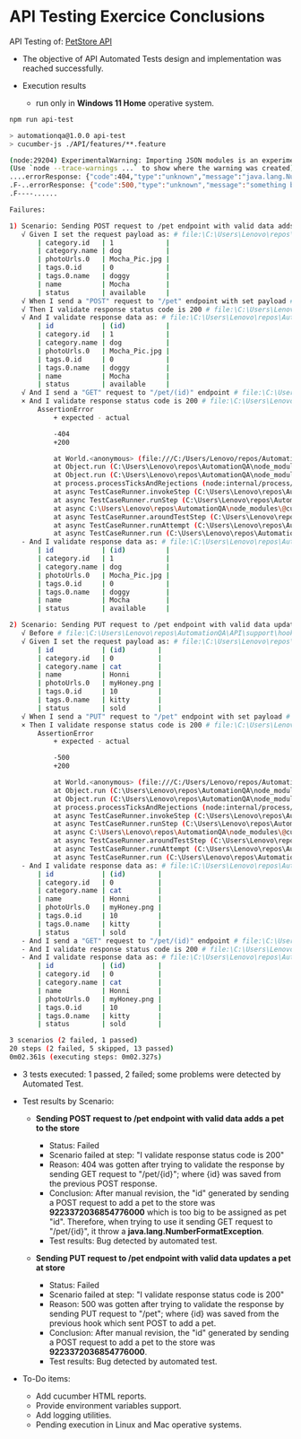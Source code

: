 # API Testing Exercice Conclusions

API Testing of: [PetStore API](https://petstore.swagger.io/)

* The objective of API Automated Tests design and implementation was reached successfully.

* Execution results
    * run only in **Windows 11 Home** operative system.

```bash
npm run api-test 

> automationqa@1.0.0 api-test
> cucumber-js ./API/features/**.feature

(node:29204) ExperimentalWarning: Importing JSON modules is an experimental feature and might change at any time
(Use `node --trace-warnings ...` to show where the warning was created)
....errorResponse: {"code":404,"type":"unknown","message":"java.lang.NumberFormatException: For input string: \"9223372036854776000\""}
.F-..errorResponse: {"code":500,"type":"unknown","message":"something bad happened"}
.F----......

Failures:

1) Scenario: Sending POST request to /pet endpoint with valid data adds a pet to the store # API\features\petStore.feature:5
   √ Given I set the request payload as: # file:\C:\Users\Lenovo\repos\AutomationQA\API\support\step_definitions\commonStepDefs.js:7
       | category.id   | 1             |
       | category.name | dog           |
       | photoUrls.0   | Mocha_Pic.jpg |
       | tags.0.id     | 0             |
       | tags.0.name   | doggy         |
       | name          | Mocha         |
       | status        | available     |
   √ When I send a "POST" request to "/pet" endpoint with set payload # file:\C:\Users\Lenovo\repos\AutomationQA\API\support\step_definitions\commonStepDefs.js:20    
   √ Then I validate response status code is 200 # file:\C:\Users\Lenovo\repos\AutomationQA\API\support\step_definitions\commonStepDefs.js:44
   √ And I validate response data as: # file:\C:\Users\Lenovo\repos\AutomationQA\API\support\step_definitions\commonStepDefs.js:48
       | id            | (id)          |
       | category.id   | 1             |
       | category.name | dog           |
       | photoUrls.0   | Mocha_Pic.jpg |
       | tags.0.id     | 0             |
       | tags.0.name   | doggy         |
       | name          | Mocha         |
       | status        | available     |
   √ And I send a "GET" request to "/pet/(id)" endpoint # file:\C:\Users\Lenovo\repos\AutomationQA\API\support\step_definitions\commonStepDefs.js:12
   × And I validate response status code is 200 # file:\C:\Users\Lenovo\repos\AutomationQA\API\support\step_definitions\commonStepDefs.js:44
       AssertionError
           + expected - actual

           -404
           +200

           at World.<anonymous> (file:///C:/Users/Lenovo/repos/AutomationQA/API/support/step_definitions/commonStepDefs.js:45:40)
           at Object.run (C:\Users\Lenovo\repos\AutomationQA\node_modules\@cucumber\cucumber\lib\user_code_runner.js:24:27)
           at Object.run (C:\Users\Lenovo\repos\AutomationQA\node_modules\@cucumber\cucumber\lib\runtime\step_runner.js:51:59)
           at process.processTicksAndRejections (node:internal/process/task_queues:95:5)
           at async TestCaseRunner.invokeStep (C:\Users\Lenovo\repos\AutomationQA\node_modules\@cucumber\cucumber\lib\runtime\test_case_runner.js:111:16)
           at async TestCaseRunner.runStep (C:\Users\Lenovo\repos\AutomationQA\node_modules\@cucumber\cucumber\lib\runtime\test_case_runner.js:260:26)
           at async C:\Users\Lenovo\repos\AutomationQA\node_modules\@cucumber\cucumber\lib\runtime\test_case_runner.js:191:44
           at async TestCaseRunner.aroundTestStep (C:\Users\Lenovo\repos\AutomationQA\node_modules\@cucumber\cucumber\lib\runtime\test_case_runner.js:136:32)
           at async TestCaseRunner.runAttempt (C:\Users\Lenovo\repos\AutomationQA\node_modules\@cucumber\cucumber\lib\runtime\test_case_runner.js:174:13)
           at async TestCaseRunner.run (C:\Users\Lenovo\repos\AutomationQA\node_modules\@cucumber\cucumber\lib\runtime\test_case_runner.js:152:35)
   - And I validate response data as: # file:\C:\Users\Lenovo\repos\AutomationQA\API\support\step_definitions\commonStepDefs.js:48
       | id            | (id)          |
       | category.id   | 1             |
       | category.name | dog           |
       | photoUrls.0   | Mocha_Pic.jpg |
       | tags.0.id     | 0             |
       | tags.0.name   | doggy         |
       | name          | Mocha         |
       | status        | available     |

2) Scenario: Sending PUT request to /pet endpoint with valid data updates a pet at store # API\features\petStore.feature:39
   √ Before # file:\C:\Users\Lenovo\repos\AutomationQA\API\support\hooks\petHooks.js:5
   √ Given I set the request payload as: # file:\C:\Users\Lenovo\repos\AutomationQA\API\support\step_definitions\commonStepDefs.js:7
       | id            | (id)        |
       | category.id   | 0           |
       | category.name | cat         |
       | name          | Honni       |
       | photoUrls.0   | myHoney.png |
       | tags.0.id     | 10          |
       | tags.0.name   | kitty       |
       | status        | sold        |
   √ When I send a "PUT" request to "/pet" endpoint with set payload # file:\C:\Users\Lenovo\repos\AutomationQA\API\support\step_definitions\commonStepDefs.js:20     
   × Then I validate response status code is 200 # file:\C:\Users\Lenovo\repos\AutomationQA\API\support\step_definitions\commonStepDefs.js:44
       AssertionError
           + expected - actual

           -500
           +200

           at World.<anonymous> (file:///C:/Users/Lenovo/repos/AutomationQA/API/support/step_definitions/commonStepDefs.js:45:40)
           at Object.run (C:\Users\Lenovo\repos\AutomationQA\node_modules\@cucumber\cucumber\lib\user_code_runner.js:24:27)
           at Object.run (C:\Users\Lenovo\repos\AutomationQA\node_modules\@cucumber\cucumber\lib\runtime\step_runner.js:51:59)
           at process.processTicksAndRejections (node:internal/process/task_queues:95:5)
           at async TestCaseRunner.invokeStep (C:\Users\Lenovo\repos\AutomationQA\node_modules\@cucumber\cucumber\lib\runtime\test_case_runner.js:111:16)
           at async TestCaseRunner.runStep (C:\Users\Lenovo\repos\AutomationQA\node_modules\@cucumber\cucumber\lib\runtime\test_case_runner.js:260:26)
           at async C:\Users\Lenovo\repos\AutomationQA\node_modules\@cucumber\cucumber\lib\runtime\test_case_runner.js:191:44
           at async TestCaseRunner.aroundTestStep (C:\Users\Lenovo\repos\AutomationQA\node_modules\@cucumber\cucumber\lib\runtime\test_case_runner.js:136:32)
           at async TestCaseRunner.runAttempt (C:\Users\Lenovo\repos\AutomationQA\node_modules\@cucumber\cucumber\lib\runtime\test_case_runner.js:174:13)
           at async TestCaseRunner.run (C:\Users\Lenovo\repos\AutomationQA\node_modules\@cucumber\cucumber\lib\runtime\test_case_runner.js:152:35)
   - And I validate response data as: # file:\C:\Users\Lenovo\repos\AutomationQA\API\support\step_definitions\commonStepDefs.js:48
       | id            | (id)        |
       | category.id   | 0           |
       | category.name | cat         |
       | name          | Honni       |
       | photoUrls.0   | myHoney.png |
       | tags.0.id     | 10          |
       | tags.0.name   | kitty       |
       | status        | sold        |
   - And I send a "GET" request to "/pet/(id)" endpoint # file:\C:\Users\Lenovo\repos\AutomationQA\API\support\step_definitions\commonStepDefs.js:12
   - And I validate response status code is 200 # file:\C:\Users\Lenovo\repos\AutomationQA\API\support\step_definitions\commonStepDefs.js:44
   - And I validate response data as: # file:\C:\Users\Lenovo\repos\AutomationQA\API\support\step_definitions\commonStepDefs.js:48
       | id            | (id)        |
       | category.id   | 0           |
       | category.name | cat         |
       | name          | Honni       |
       | photoUrls.0   | myHoney.png |
       | tags.0.id     | 10          |
       | tags.0.name   | kitty       |
       | status        | sold        |

3 scenarios (2 failed, 1 passed)
20 steps (2 failed, 5 skipped, 13 passed)
0m02.361s (executing steps: 0m02.327s)
```

* 3 tests executed: 1 passed, 2 failed; some problems were detected by Automated Test.

* Test results by Scenario:

    * **Sending POST request to /pet endpoint with valid data adds a pet to the store**
        * Status: Failed
        * Scenario failed at step: "I validate response status code is 200"
        * Reason: 404 was gotten after trying to validate the response by sending GET request to "/pet/{id}"; where {id} was saved from the previous POST response.
        * Conclusion: After manual revision, the "id" generated by sending a POST request to add a pet to the store was **9223372036854776000** which is too big to be assigned as pet "id". Therefore, when trying to use it sending GET request to "/pet/{id}", it throw a **java.lang.NumberFormatException**.
        * Test results: Bug detected by automated test.
        
    
    * **Sending PUT request to /pet endpoint with valid data updates a pet at store**
        * Status: Failed
        * Scenario failed at step: "I validate response status code is 200"
        * Reason: 500 was gotten after trying to validate the response by sending PUT request to "/pet"; where {id} was saved from the previous hook which sent POST to add a pet.
        * Conclusion: After manual revision, the "id" generated by sending a POST request to add a pet to the store was **9223372036854776000**.
        * Test results: Bug detected by automated test.

* To-Do items:
    * Add cucumber HTML reports.
    * Provide environment variables support.
    * Add logging utilities.
    * Pending execution in Linux and Mac operative systems.
